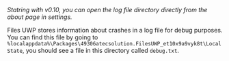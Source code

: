 _Statring with v0.10, you can open the log file directory directly from the about page in settings._

Files UWP stores information about crashes in a log file for debug purposes. You can find this file by going to `%localappdata%\Packages\49306atecsolution.FilesUWP_et10x9a9vyk8t\LocalState`, you should see a file in this directory called `debug.txt`.